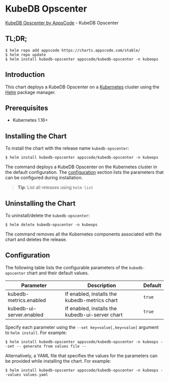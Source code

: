 # KubeDB Opscenter

[KubeDB Opscenter by AppsCode](https://github.com/kubedb) - KubeDB Opscenter

## TL;DR;

```console
$ helm repo add appscode https://charts.appscode.com/stable/
$ helm repo update
$ helm install kubedb-opscenter appscode/kubedb-opscenter -n kubeops
```

## Introduction

This chart deploys a KubeDB Opscenter on a [Kubernetes](http://kubernetes.io) cluster using the [Helm](https://helm.sh) package manager.

## Prerequisites

- Kubernetes 1.16+

## Installing the Chart

To install the chart with the release name `kubedb-opscenter`:

```console
$ helm install kubedb-opscenter appscode/kubedb-opscenter -n kubeops
```

The command deploys a KubeDB Opscenter on the Kubernetes cluster in the default configuration. The [configuration](#configuration) section lists the parameters that can be configured during installation.

> **Tip**: List all releases using `helm list`

## Uninstalling the Chart

To uninstall/delete the `kubedb-opscenter`:

```console
$ helm delete kubedb-opscenter -n kubeops
```

The command removes all the Kubernetes components associated with the chart and deletes the release.

## Configuration

The following table lists the configurable parameters of the `kubedb-opscenter` chart and their default values.

|        Parameter         |                   Description                   | Default |
|--------------------------|-------------------------------------------------|---------|
| kubedb-metrics.enabled   | If enabled, installs the kubedb-metrics chart   | `true`  |
| kubedb-ui-server.enabled | If enabled, installs the kubedb-ui-server chart | `true`  |


Specify each parameter using the `--set key=value[,key=value]` argument to `helm install`. For example:

```console
$ helm install kubedb-opscenter appscode/kubedb-opscenter -n kubeops --set -- generate from values file --
```

Alternatively, a YAML file that specifies the values for the parameters can be provided while
installing the chart. For example:

```console
$ helm install kubedb-opscenter appscode/kubedb-opscenter -n kubeops --values values.yaml
```
